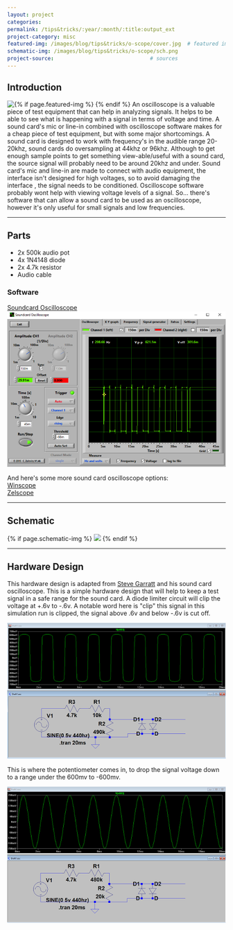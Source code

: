 ```yaml
---
layout: project
categories:
permalink: /tips&tricks/:year/:month/:title:output_ext
project-category: misc
featured-img: /images/blog/tips&tricks/o-scope/cover.jpg  # featured image if any
schematic-img: /images/blog/tips&tricks/o-scope/sch.png  
project-source:                               # sources
---
```


## Introduction
{% if page.featured-img %}
  <img src="{{ page.featured-img }}" class="img-fluid mr-3" style="float:left; max-width:15rem;"/>{% endif %}
An oscilloscope is a valuable piece of test equipment that can help in analyzing signals. It helps to be able to see what is happening with a signal in terms of voltage and time.
A sound card's mic or line-in combined with oscilloscope software makes for a cheap piece of test equipment, but with some major shortcomings. A sound card is designed to work with frequency's in the audible range 20-20khz, sound cards do oversampling at 44khz or 96khz. Although to get enough sample points to get something view-able/useful with a sound card, the source signal will probably need to be around 20khz and under. Sound card's mic and line-in are made to connect with audio equipment, the interface isn't designed for high voltages, so to avoid damaging the interface , the signal needs to be conditioned. Oscilloscope software probably wont help with viewing voltage levels of a signal.
So... there's software that can allow a sound card to be used as an oscilloscope, however it's only useful for small signals and low frequencies.

---
## Parts
- 2x 500k audio pot
- 4x 1N4148 diode
- 2x 4.7k resistor
- Audio cable

### Software
<a href="https://www.zeitnitz.eu/scope_en">Soundcard Oscilloscope</a>
<img src="/images/blog/tips&tricks/o-scope/soundcard-scope-sw.png" class="img-fluid"/>

And here's some more sound card oscilloscope options:     
<a href="http://www.zen22142.zen.co.uk/Prac/winscope.htm">Winscope</a>   
<a href="http://www.zelscope.com/index.html">Zelscope</a>    

---
## Schematic
{% if page.schematic-img %}
  <img src="{{ page.schematic-img }}" class="img-fluid"/>
{% endif %}

---
## Hardware Design
This hardware design is adapted from
<a href="http://homediyelectronics.com/projects/howtomakeafreesoundcardpcoscilloscope/">Steve Garratt</a> and his sound card oscilloscope. This is a simple hardware design that will help to keep a test signal in a safe range for the sound card.  A diode limiter circuit will clip the voltage at +.6v to -.6v. A notable word here is "clip" this signal in this simulation run is clipped, the signal above .6v and below -.6v is cut off.

<img src="/images/blog/tips&tricks/o-scope/diode-limiter1.png" class="img-fluid"/>

This is where the potentiometer comes in, to drop the signal voltage down to a range under the 600mv to -600mv.

<img src="/images/blog/tips&tricks/o-scope/diode-limiter2.png" class="img-fluid"/>
